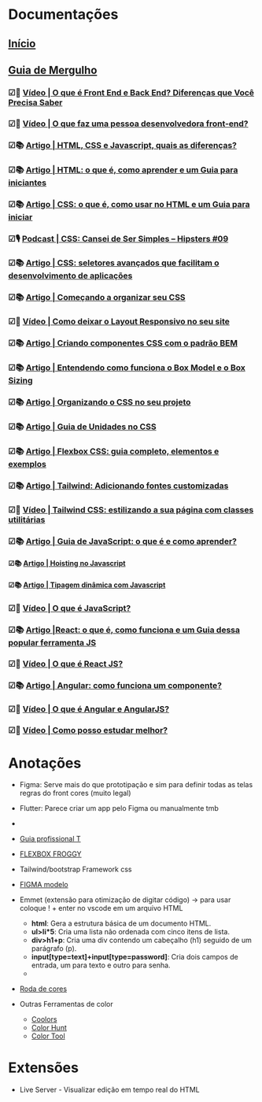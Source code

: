 # Documentações

## [Início](https://cursos.alura.com.br/imersao?utm_campaign=%5BAlura%20B2C%5D%20Libera%C3%A7%C3%A3o%20do%20curso%20-%20Front-end&utm_medium=email&_hsmi=289345084&_hsenc=p2ANqtz-8cWK80Yq6_U1o7EwDQ0TsfXCSDUNutk1wloB4apMTWW-eKFYgHOn2-MLtPQABPREGNN_4AbxOHsdjjTWnePGrGHrLHImh1Gl09OH0_5im9Tc6WoE8&utm_content=289345084&utm_source=hs_automation)

## [Guia de Mergulho](https://grupoalura.notion.site/Imers-o-Front-End-Guia-de-Mergulho-53f23a8a959e43608524e08b22c585b9)

### &#9745;🎥 [Vídeo | O que é Front End e Back End? Diferenças que Você Precisa Saber](https://www.youtube.com/watch?v=LDU4BCSxPp4)

### &#9745;🎥 [Vídeo | O que faz uma pessoa desenvolvedora front-end?](https://www.youtube.com/watch?v=ZY3-MFxVdEw)

### &#9745;📚 [Artigo | HTML, CSS e Javascript, quais as diferenças?](https://www.alura.com.br/artigos/html-css-e-js-definicoes)

### &#9745;📚 [Artigo | HTML: o que é, como aprender e um Guia para iniciantes](https://www.alura.com.br/artigos/html)

### &#9745;📚 [Artigo | CSS: o que é, como usar no HTML e um Guia para iniciar](https://www.alura.com.br/artigos/css)

### &#9745;🎙️ [Podcast | CSS: Cansei de Ser Simples – Hipsters #09](https://www.hipsters.tech/css-cansei-de-ser-simples-hipsters-09/)

### &#9745;📚 [Artigo | CSS: seletores avançados que facilitam o desenvolvimento de aplicações](https://www.alura.com.br/artigos/css-seletores-avancados-aplicacoes-web)

### &#9745;📚 [Artigo | Começando a organizar seu CSS](https://www.alura.com.br/artigos/comecando-a-organizar-seu-css)

### &#9745;🎥 [Vídeo | Como deixar o Layout Responsivo no seu site](https://www.youtube.com/watch?v=kyFiT4ofMwk)

### &#9745;📚 [Artigo | Criando componentes CSS com o padrão BEM](https://www.alura.com.br/artigos/criando-componentes-css-com-padrao-bem)

### &#9745;📚 [Artigo | Entendendo como funciona o Box Model e o Box Sizing](https://www.alura.com.br/artigos/entendendo-como-funciona-box-model-e-o-box-sizing)

### &#9745;📚 [Artigo | Organizando o CSS no seu projeto](https://www.alura.com.br/artigos/organizando-o-css-no-seu-projeto)

### &#9745;📚 [Artigo | Guia de Unidades no CSS](https://www.alura.com.br/artigos/guia-de-unidades-no-css)

### &#9745;📚 [Artigo | Flexbox CSS: guia completo, elementos e exemplos](https://www.alura.com.br/artigos/css-guia-do-flexbox)

### &#9745;📚 [Artigo | Tailwind: Adicionando fontes customizadas](https://www.alura.com.br/artigos/tailwind-adicionando-fontes-customizadas)

### &#9745;🎥 [Vídeo | Tailwind CSS: estilizando a sua página com classes utilitárias](https://www.alura.com.br/conteudo/tailwind-css-estilizando-pagina-classes-utilitarias)

### &#9745;📚 [Artigo | Guia de JavaScript: o que é e como aprender?](https://www.alura.com.br/artigos/javascript)

#### &#9745;📚 [Artigo | Hoisting no Javascript](https://www.alura.com.br/artigos/hoisting-no-javascript)

#### &#9745;📚 [Artigo | Tipagem dinâmica com Javascript](https://www.alura.com.br/artigos/tipagem-dinamica-com-javascript)

### &#9745;🎥 [Vídeo | O que é JavaScript?](https://www.youtube.com/watch?v=NaVSbnnV75Q&t=1s)

### &#9745;📚 [Artigo |React: o que é, como funciona e um Guia dessa popular ferramenta JS](https://www.alura.com.br/artigos/react-js)

### &#9745;🎥 [Vídeo | O que é React JS?](https://www.youtube.com/watch?v=6IuQUgeDPg0)

### &#9745;📚 [Artigo | Angular: como funciona um componente?](https://www.alura.com.br/artigos/angular-como-funciona-um-componente)

### &#9745;🎥 [Vídeo | O que é Angular e AngularJS?](https://www.youtube.com/watch?v=LFlNU30u7d8)

### &#9745;🎥 [Vídeo | Como posso estudar melhor?](https://www.youtube.com/watch?v=Is6c9KSGCbk)

# Anotações

- Figma: Serve mais do que prototipação e sim para definir todas as telas regras do front cores (muito legal)
- Flutter: Parece criar um app pelo Figma ou manualmente tmb
-
- [Guia profissional T](https://techguide.sh/)
- [FLEXBOX FROGGY](https://flexboxfroggy.com/)

- Tailwind/bootstrap Framework css

- [FIGMA modelo](<https://www.figma.com/file/JqUaQac5mI60Q5QBhzr8LO/Portfolio---Curso-1-(Copy)?type=design&node-id=0%3A1&mode=design&t=Dy8NCIGmmn3T53Qb-1>)

- Emmet (extensão para otimização de digitar código) -> para usar coloque ! + enter no vscode em um arquivo HTML
    - **html**: Gera a estrutura básica de um documento HTML.
    - **ul>li*5**: Cria uma lista não ordenada com cinco itens de lista.
    - **div>h1+p**: Cria uma div contendo um cabeçalho (h1) seguido de um parágrafo (p).
    - **input[type=text]+input[type=password]**: Cria dois campos de entrada, um para texto e outro para senha.
    - 

- [Roda de cores](https://color.adobe.com/pt/create/color-wheel) 
- Outras Ferramentas de color
    - [Coolors](https://coolors.co/)
    - [Color Hunt](https://colorhunt.co/)
    - [Color Tool](https://m2.material.io/resources/color/#!/?view.left=0&view.right=0&primary.color=6002ee)

# Extensões

- Live Server - Visualizar edição em tempo real do HTML

